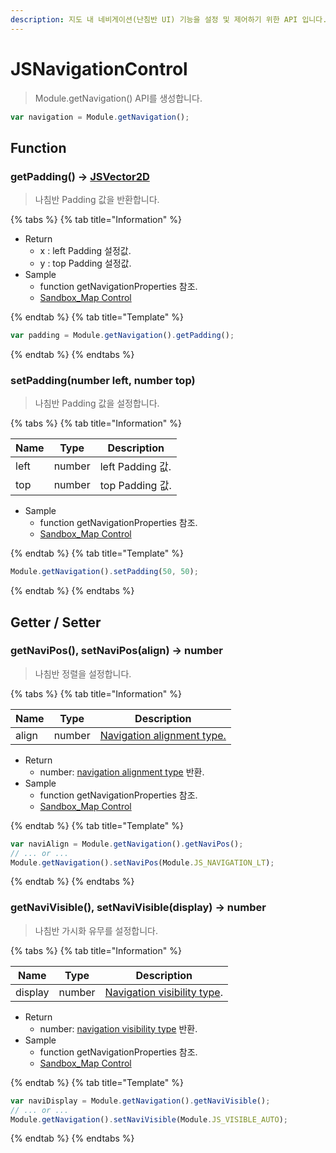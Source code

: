 ```yaml
---
description: 지도 내 네비게이션(난침반 UI) 기능을 설정 및 제어하기 위한 API 입니다.
---
```


# JSNavigationControl

> Module.getNavigation() API를 생성합니다.

```javascript
var navigation = Module.getNavigation();
```

## Function

### getPadding() → [JSVector2D](../core/jsvector2d.md)

> 나침반 Padding 값을 반환합니다.

{% tabs %}
{% tab title="Information" %}

-   Return
    -   x : left Padding 설정값.
    -   y : top Padding 설정값.
-   Sample
    -   function getNavigationProperties 참조.
    -   [Sandbox_Map Control](https://sandbox.egiscloud.com/code/main.do?id=option_control_map)

{% endtab %}
{% tab title="Template" %}

```javascript
var padding = Module.getNavigation().getPadding();
```

{% endtab %}
{% endtabs %}

### setPadding(number left, number top)

> 나침반 Padding 값을 설정합니다.

{% tabs %}
{% tab title="Information" %}

| Name | Type   | Description      |
| ---- | ------ | ---------------- |
| left | number | left Padding 값. |
| top  | number | top Padding 값.  |

-   Sample
    -   function getNavigationProperties 참조.
    -   [Sandbox_Map Control](https://sandbox.egiscloud.com/code/main.do?id=option_control_map)

{% endtab %}
{% tab title="Template" %}

```javascript
Module.getNavigation().setPadding(50, 50);
```

{% endtab %}
{% endtabs %}

## Getter / Setter

### getNaviPos(), setNaviPos(align) → number

> 나침반 정렬을 설정합니다.

{% tabs %}
{% tab title="Information" %}

| Name  | Type   | Description                                                                  |
| ----- | ------ | ---------------------------------------------------------------------------- |
| align | number | [Navigation alignment type.](../etc/type-list.md#navigation-align-type-list) |

-   Return
    -   number: [navigation alignment type](../etc/type-list.md#navigation-align-type-list) 반환.
-   Sample
    -   function getNavigationProperties 참조.
    -   [Sandbox_Map Control](https://sandbox.egiscloud.com/code/main.do?id=option_control_map)

{% endtab %}
{% tab title="Template" %}

```javascript
var naviAlign = Module.getNavigation().getNaviPos();
// ... or ...
Module.getNavigation().setNaviPos(Module.JS_NAVIGATION_LT);
```

{% endtab %}
{% endtabs %}

### getNaviVisible(), setNaviVisible(display) → number

> 나침반 가시화 유무를 설정합니다.

{% tabs %}
{% tab title="Information" %}

| Name    | Type   | Description                                                                     |
| ------- | ------ | ------------------------------------------------------------------------------- |
| display | number | [Navigation visibility type](../etc/type-list.md#navigation-visible-type-list). |

-   Return
    -   number: [navigation visibility type](../etc/type-list.md#navigation-visible-type-list) 반환.
-   Sample
    -   function getNavigationProperties 참조.
    -   [Sandbox_Map Control](https://sandbox.egiscloud.com/code/main.do?id=option_control_map)

{% endtab %}
{% tab title="Template" %}

```javascript
var naviDisplay = Module.getNavigation().getNaviVisible();
// ... or ...
Module.getNavigation().setNaviVisible(Module.JS_VISIBLE_AUTO);
```

{% endtab %}
{% endtabs %}
